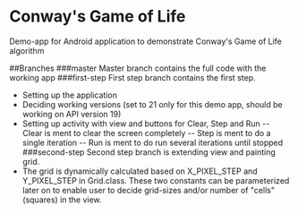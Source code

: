 # Conway's Game of Life
Demo-app for Android application to demonstrate Conway's Game of Life algorithm

##Branches
###master
Master branch contains the full code with the working app
###first-step
First step branch contains the first step.
- Setting up the application
- Deciding working versions (set to 21 only for this demo app, should be working on API version 19)
- Setting up activity with view and buttons for Clear, Step and Run
-- Clear is ment to clear the screen completely
-- Step is ment to do a single iteration
-- Run is ment to do run several iterations until stopped
###second-step
Second step branch is extending view and painting grid.
- The grid is dynamically calculated based on X_PIXEL_STEP and Y_PIXEL_STEP in Grid.class. These two constants can be parameterized later on to enable user to decide grid-sizes and/or number of "cells" (squares) in the view.

